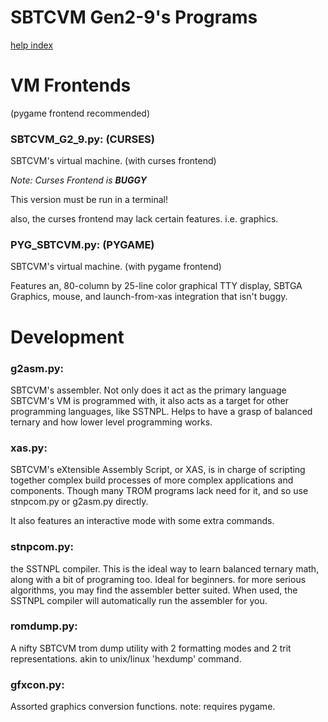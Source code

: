 # SBTCVM Gen2-9's Programs
[help index](index.md)

# VM Frontends

(pygame frontend recommended)

### SBTCVM_G2_9.py: (CURSES)
SBTCVM's virtual machine. (with curses frontend)

_Note: Curses Frontend is **BUGGY**_

This version must be run in a terminal! 

also, the curses frontend may lack certain features. i.e. graphics.

### PYG_SBTCVM.py: (PYGAME)
SBTCVM's virtual machine. (with pygame frontend)


Features an, 80-column by 25-line color graphical TTY display, SBTGA Graphics, mouse, and launch-from-xas integration that isn't buggy.


# Development

### g2asm.py:
SBTCVM's assembler. Not only does it act as the primary language SBTCVM's
VM is programmed with, it also acts as a target for other programming
languages, like SSTNPL. Helps to have a grasp of balanced ternary and how
lower level programming works.

### xas.py:
SBTCVM's eXtensible Assembly Script, or XAS, is in charge of scripting
together complex build processes of more complex applications and 
components. Though many TROM programs lack need for it, and so use
stnpcom.py or g2asm.py directly.

It also features an interactive mode with some extra commands.



### stnpcom.py:
the SSTNPL compiler. This is the ideal way to learn balanced ternary math,
along with a bit of programing too. Ideal for beginners. for more serious
algorithms, you may find the assembler better suited.
When used, the SSTNPL compiler will automatically run the assembler for you.

### romdump.py:
A nifty SBTCVM trom dump utility with 2 formatting modes and 2 trit
representations. akin to unix/linux 'hexdump' command.

### gfxcon.py:
Assorted graphics conversion functions. 
note: requires pygame.

